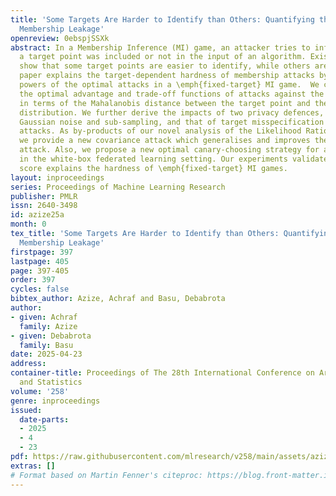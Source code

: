 ```yaml
---
title: 'Some Targets Are Harder to Identify than Others: Quantifying the Target-dependent
  Membership Leakage'
openreview: 0ebspjSSXk
abstract: In a Membership Inference (MI) game, an attacker tries to infer whether
  a target point was included or not in the input of an algorithm. Existing works
  show that some target points are easier to identify, while others are harder. This
  paper explains the target-dependent hardness of membership attacks by studying the
  powers of the optimal attacks in a \emph{fixed-target} MI game.  We characterise
  the optimal advantage and trade-off functions of attacks against the empirical mean
  in terms of the Mahalanobis distance between the target point and the data-generating
  distribution. We further derive the impacts of two privacy defences, i.e. adding
  Gaussian noise and sub-sampling, and that of target misspecification on optimal
  attacks. As by-products of our novel analysis of the Likelihood Ratio (LR) test,
  we provide a new covariance attack which generalises and improves the scalar product
  attack. Also, we propose a new optimal canary-choosing strategy for auditing privacy
  in the white-box federated learning setting. Our experiments validate that the Mahalanobis
  score explains the hardness of \emph{fixed-target} MI games.
layout: inproceedings
series: Proceedings of Machine Learning Research
publisher: PMLR
issn: 2640-3498
id: azize25a
month: 0
tex_title: 'Some Targets Are Harder to Identify than Others: Quantifying the Target-dependent
  Membership Leakage'
firstpage: 397
lastpage: 405
page: 397-405
order: 397
cycles: false
bibtex_author: Azize, Achraf and Basu, Debabrota
author:
- given: Achraf
  family: Azize
- given: Debabrota
  family: Basu
date: 2025-04-23
address:
container-title: Proceedings of The 28th International Conference on Artificial Intelligence
  and Statistics
volume: '258'
genre: inproceedings
issued:
  date-parts:
  - 2025
  - 4
  - 23
pdf: https://raw.githubusercontent.com/mlresearch/v258/main/assets/azize25a/azize25a.pdf
extras: []
# Format based on Martin Fenner's citeproc: https://blog.front-matter.io/posts/citeproc-yaml-for-bibliographies/
---
```

